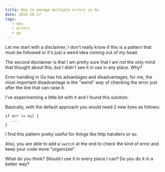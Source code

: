 ```yaml
---
title: How to manage multiple errors in Go
date: 2014-10-17
tags:
   - dev
   - errors
   - go
---
```


Let me start with a disclaimer, I don't really know if this is a pattern that
must be followed or it's just a weird idea coming out of my head.

The second disclaimer is that I am pretty sure that I am not the only mind that
thought about this, but I didn't see it in use in any place. Why?

Error handling in Go has his advantages and disadvantages, for me, the most
important disadvantage is the "weird" way of checking the error just after the
line that can raise it.

I've experimenting a little bit with it and I found this solution:

<script src="https://gist.github.com/agonzalezro/ccd3c29a24149f7787ea.js"></script>

Basically, with the default approach you would need 2 new lines as follows:

`````
if err != nil {
   ...
}
`````

I find this pattern pretty useful for things like http handlers or so.

Also, you are able to add a `switch` at the end to check the kind of error and
keep your code more "organized".

What do you think? Should I use it in every place I can? Do you do it in a
better way?
